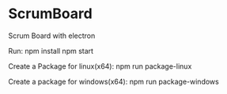 # ScrumBoard
Scrum Board with electron

Run: npm install 
     npm start
     
Create a Package for linux(x64):
    npm run package-linux

Create a package for windows(x64):
    npm run package-windows
